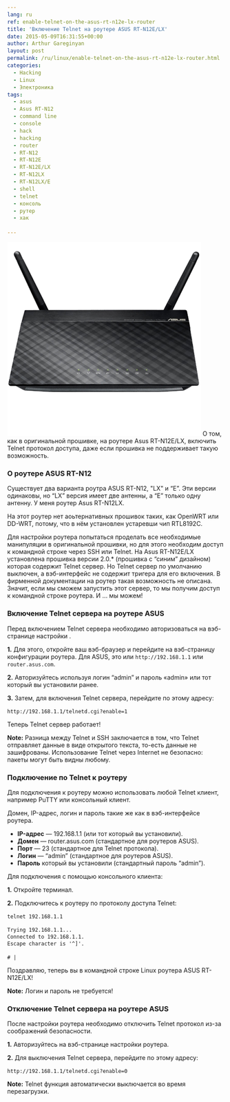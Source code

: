 ```yaml
---
lang: ru
ref: enable-telnet-on-the-asus-rt-n12e-lx-router
title: 'Включение Telnet на роутере ASUS RT-N12E/LX'
date: 2015-05-09T16:31:55+00:00
author: Arthur Gareginyan
layout: post
permalink: /ru/linux/enable-telnet-on-the-asus-rt-n12e-lx-router.html
categories:
  - Hacking
  - Linux
  - Электроника
tags:
  - asus
  - Asus RT-N12
  - command line
  - console
  - hack
  - hacking
  - router
  - RT-N12
  - RT-N12E
  - RT-N12E/LX
  - RT-N12LX
  - RT-N12LX/E
  - shell
  - telnet
  - консоль
  - рутер
  - хак

---
```


![thumb](/images/enable-telnet-on-the-asus-rt-n12e-lx-router/ASUS-RT-N12-router.png)
О том, как в оригинальной прошивке, на роутере Asus RT-N12E/LX, включить Telnet протокол доступа, даже если прошивка не поддерживает такую возможность.


### О роутере ASUS RT-N12

Существует два варианта роутра ASUS RT-N12, "LX" и “E”. Эти версии одинаковы, но “LX” версия имеет две антенны, а “E” только одну антенну. У меня роутер Asus RT-N12LX.

На этот роутер нет аоьтернативных прошивок таких, как OpenWRT или DD-WRT, потому, что в нём установлен устаревши чип RTL8192C.

Для настройки роутера попытаться проделать все необходимые манипуляции в оригинальной прошивки, но для этого необходим доступ к командной строке через SSH или Telnet. На Asus RT-N12E/LX установлена прошивка версии 2.0.* (прошивка с  “синим” дизайном) которая содержит Telnet сервер. Но Telnet сервер по умолчанию выключен, а вэб-интерфейс не содержит тригера для его включения. В фирменной документации на роутер такая возможность не описана. Значит, если мы сможем запустить этот сервер, то мы получим доступ к командной строке роутера. И ... мы можем!


### Включение Telnet сервера на роутере ASUS

Перед включением Telnet сервера необходимо авторизоваться на вэб-странице настройки .

**1.** Для этого, откройте ваш вэб-браузер и перейдите на вэб-страницу конфигурации роутера. Для ASUS, это или `http://192.168.1.1` или `router.asus.com`.

**2.** Авторизуйтесь используя логин “admin” и пароль «admin» или тот который вы установили ранее. 

**3.** Затем, для включения Telnet сервера, перейдите по этому адресу:

	http://192.168.1.1/telnetd.cgi?enable=1

Теперь Telnet сервер работает!

**Note:** Разница между Telnet и SSH заключается в том, что Telnet отправляет данные в виде открытого текста, то-есть данные не зашифрованы. Использование Telnet через Internet не безопасно: пакеты могут быть видны любому.


### Подключение по Telnet к роутеру

Для подключения к роутеру можно использовать любой Telnet клиент, например PuTTY или консольный клиент.

Домен, IP-адрес, логин и пароль такие же как в вэб-интерфейсе роутера. 

* **IP-адрес** — 192.168.1.1 (или тот который вы установили).
* **Домен** — router.asus.com (стандартное для роутеров ASUS).
* **Порт** — 23 (стандартное для Telnet протокола).
* **Логин** — “admin” (стандартное для роутеров ASUS).
* **Пароль** который вы установили (стандартный пароль “admin”).

Для подключения с помощью консольного клиента:

**1.** Откройте терминал.

**2.** Подключитесь к роутеру по протоколу доступа Telnet:

```sh
telnet 192.168.1.1
```

	Trying 192.168.1.1...
	Connected to 192.168.1.1.
	Escape character is '^]'.
	
	# |

Поздравляю, теперь вы в командной строке Linux роутера ASUS RT-N12E/LX!

**Note:** Логин и пароль не требуется!


### Отключение Telnet сервера на роутере ASUS

После настройки роутера необходимо отключить Telnet протокол из-за соображений безопасности.

**1.** Авторизуйтесь на вэб-странице настройки роутера.

**2.** Для выключения Telnet сервера, перейдите по этому адресу:

	http://192.168.1.1/telnetd.cgi?enable=0

**Note:** Telnet функция автоматически выключается во время перезагрузки.
